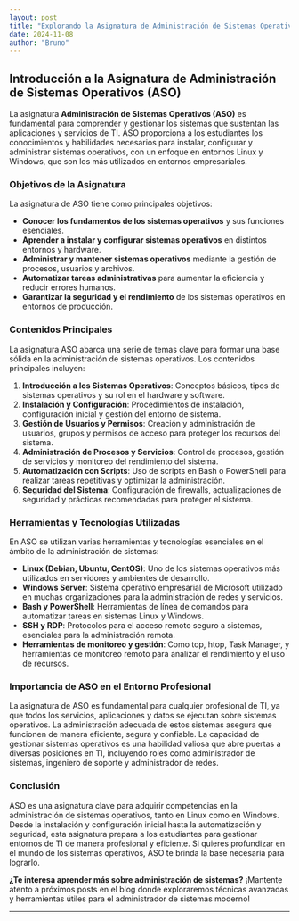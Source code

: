 ```yaml
---
layout: post
title: "Explorando la Asignatura de Administración de Sistemas Operativos (ASO)"
date: 2024-11-08
author: "Bruno"
---
```


## Introducción a la Asignatura de Administración de Sistemas Operativos (ASO)

La asignatura **Administración de Sistemas Operativos (ASO)** es fundamental para comprender y gestionar los sistemas que sustentan las aplicaciones y servicios de TI. ASO proporciona a los estudiantes los conocimientos y habilidades necesarios para instalar, configurar y administrar sistemas operativos, con un enfoque en entornos Linux y Windows, que son los más utilizados en entornos empresariales.

### Objetivos de la Asignatura

La asignatura de ASO tiene como principales objetivos:

- **Conocer los fundamentos de los sistemas operativos** y sus funciones esenciales.
- **Aprender a instalar y configurar sistemas operativos** en distintos entornos y hardware.
- **Administrar y mantener sistemas operativos** mediante la gestión de procesos, usuarios y archivos.
- **Automatizar tareas administrativas** para aumentar la eficiencia y reducir errores humanos.
- **Garantizar la seguridad y el rendimiento** de los sistemas operativos en entornos de producción.

### Contenidos Principales

La asignatura ASO abarca una serie de temas clave para formar una base sólida en la administración de sistemas operativos. Los contenidos principales incluyen:

1. **Introducción a los Sistemas Operativos**: Conceptos básicos, tipos de sistemas operativos y su rol en el hardware y software.
2. **Instalación y Configuración**: Procedimientos de instalación, configuración inicial y gestión del entorno de sistema.
3. **Gestión de Usuarios y Permisos**: Creación y administración de usuarios, grupos y permisos de acceso para proteger los recursos del sistema.
4. **Administración de Procesos y Servicios**: Control de procesos, gestión de servicios y monitoreo del rendimiento del sistema.
5. **Automatización con Scripts**: Uso de scripts en Bash o PowerShell para realizar tareas repetitivas y optimizar la administración.
6. **Seguridad del Sistema**: Configuración de firewalls, actualizaciones de seguridad y prácticas recomendadas para proteger el sistema.

### Herramientas y Tecnologías Utilizadas

En ASO se utilizan varias herramientas y tecnologías esenciales en el ámbito de la administración de sistemas:

- **Linux (Debian, Ubuntu, CentOS)**: Uno de los sistemas operativos más utilizados en servidores y ambientes de desarrollo.
- **Windows Server**: Sistema operativo empresarial de Microsoft utilizado en muchas organizaciones para la administración de redes y servicios.
- **Bash y PowerShell**: Herramientas de línea de comandos para automatizar tareas en sistemas Linux y Windows.
- **SSH y RDP**: Protocolos para el acceso remoto seguro a sistemas, esenciales para la administración remota.
- **Herramientas de monitoreo y gestión**: Como top, htop, Task Manager, y herramientas de monitoreo remoto para analizar el rendimiento y el uso de recursos.

### Importancia de ASO en el Entorno Profesional

La asignatura de ASO es fundamental para cualquier profesional de TI, ya que todos los servicios, aplicaciones y datos se ejecutan sobre sistemas operativos. La administración adecuada de estos sistemas asegura que funcionen de manera eficiente, segura y confiable. La capacidad de gestionar sistemas operativos es una habilidad valiosa que abre puertas a diversas posiciones en TI, incluyendo roles como administrador de sistemas, ingeniero de soporte y administrador de redes.

### Conclusión

ASO es una asignatura clave para adquirir competencias en la administración de sistemas operativos, tanto en Linux como en Windows. Desde la instalación y configuración inicial hasta la automatización y seguridad, esta asignatura prepara a los estudiantes para gestionar entornos de TI de manera profesional y eficiente. Si quieres profundizar en el mundo de los sistemas operativos, ASO te brinda la base necesaria para lograrlo.

**¿Te interesa aprender más sobre administración de sistemas?** ¡Mantente atento a próximos posts en el blog donde exploraremos técnicas avanzadas y herramientas útiles para el administrador de sistemas moderno!

---